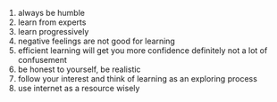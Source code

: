 1. always be humble
2. learn from experts
3. learn progressively
4. negative feelings are not good for learning
5. efficient learning will get you more confidence definitely not a lot of confusement
6. be honest to yourself, be realistic
7. follow your interest and think of learning as an exploring process
8. use internet as a resource wisely
